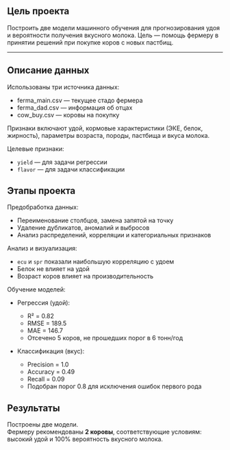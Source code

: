 ## Цель проекта  
Построить две модели машинного обучения для прогнозирования удоя и вероятности получения вкусного молока. Цель — помощь фермеру в принятии решений при покупке коров с новых пастбищ.
___

## Описание данных  
Использованы три источника данных:

- ferma_main.csv — текущее стадо фермера  
- ferma_dad.csv — информация об отцах  
- cow_buy.csv — коровы на покупку

Признаки включают удой, кормовые характеристики (ЭКЕ, белок, жирность), параметры возраста, породы, пастбища и вкуса молока.

Целевые признаки:
- `yield` — для задачи регрессии  
- `flavor` — для задачи классификации

## Этапы проекта  
Предобработка данных:
- Переименование столбцов, замена запятой на точку
- Удаление дубликатов, аномалий и выбросов
- Анализ распределений, корреляции и категориальных признаков

Анализ и визуализация:
- `ecu` и `spr` показали наибольшую корреляцию с удоем
- Белок не влияет на удой
- Возраст коров влияет на производительность

Обучение моделей:
- Регрессия (удой):  
  - R² = 0.82  
  - RMSE = 189.5  
  - MAE = 146.7  
  - Отсечено 5 коров, не прошедших порог в 6 тонн/год

- Классификация (вкус):  
  - Precision = 1.0  
  - Accuracy = 0.49  
  - Recall = 0.09  
  - Подобран порог 0.8 для исключения ошибок первого рода

## Результаты  
Построены две модели.  
Фермеру рекомендованы **2 коровы**, соответствующие условиям:  
высокий удой и 100% вероятность вкусного молока.
